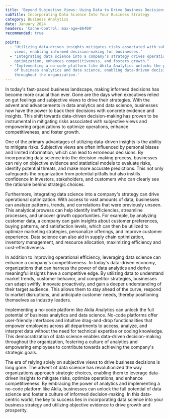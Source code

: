 ```yaml
---
title: 'Beyond Subjective Views: Using Data to Drive Business Decisions'
subTitle: Incorporating Data Science Into Your Business Strategy
category: Business Analytics
date: January 2024
headers: 'Cache-Control: max-age=86400'
recommended: true

points:
  - 'Utilizing data-driven insights mitigates risks associated with subjective
    views, enabling informed decision-making for businesses.'
  - "Integrating data science into a company's strategy drives operational
    optimization, enhances competitiveness, and fosters growth."
  - 'Implementing a no-code platform like Akila Analytics unlocks the potential
    of business analytics and data science, enabling data-driven decision-making
    throughout the organization.'
---
```


In today's fast-paced business landscape, making informed decisions has become
more crucial than ever. Gone are the days when executives relied on gut feelings
and subjective views to drive their strategies. With the advent and advancements
in data analytics and data science, businesses now have the power to back their
decisions with concrete evidence and insights. This shift towards data-driven
decision-making has proven to be instrumental in mitigating risks associated
with subjective views and empowering organizations to optimize operations,
enhance competitiveness, and foster growth.

One of the primary advantages of utilizing data-driven insights is the ability
to mitigate risks. Subjective views are often influenced by personal biases and
limited information, which can lead to erroneous decisions. By incorporating
data science into the decision-making process, businesses can rely on objective
evidence and statistical models to evaluate risks, identify potential threats,
and make more accurate predictions. This not only safeguards the organization
from potential pitfalls but also instills confidence in investors, stakeholders,
and customers who can clearly see the rationale behind strategic choices.

Furthermore, integrating data science into a company's strategy can drive
operational optimization. With access to vast amounts of data, businesses can
analyze patterns, trends, and correlations that were previously unseen. This
analytical prowess can help identify inefficiencies, streamline processes, and
uncover growth opportunities. For example, by analyzing customer data, a company
can gain insights about customer preferences, buying patterns, and satisfaction
levels, which can then be utilized to optimize marketing strategies, personalize
offerings, and improve customer experience. Data science can also aid in supply
chain optimization, inventory management, and resource allocation, maximizing
efficiency and cost-effectiveness.

In addition to improving operational efficiency, leveraging data science can
enhance a company's competitiveness. In today's data-driven economy,
organizations that can harness the power of data analytics and derive meaningful
insights have a competitive edge. By utilizing data to understand market trends,
customer behavior, and competitor strategies, businesses can adapt swiftly,
innovate proactively, and gain a deeper understanding of their target audience.
This allows them to stay ahead of the curve, respond to market disruptions, and
anticipate customer needs, thereby positioning themselves as industry leaders.

Implementing a no-code platform like Akila Analytics can unlock the full
potential of business analytics and data science. No-code platforms offer
user-friendly interfaces and intuitive drag-and-drop functionalities that
empower employees across all departments to access, analyze, and interpret data
without the need for technical expertise or coding knowledge. This
democratization of data science enables data-driven decision-making throughout
the organization, fostering a culture of analytics and empowering employees to
contribute towards achieving the company's strategic goals.

The era of relying solely on subjective views to drive business decisions is
long gone. The advent of data science has revolutionized the way organizations
approach strategic choices, enabling them to leverage data-driven insights to
mitigate risks, optimize operations, and enhance competitiveness. By embracing
the power of analytics and implementing a no-code platform like Akila,
businesses can unlock the full potential of data science and foster a culture of
informed decision-making. In this data-centric world, the key to success lies in
incorporating data science into your business strategy and utilizing objective
evidence to drive growth and prosperity.
